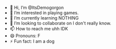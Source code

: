 - 👋 Hi, I’m @ItsDemogorgon
- 👀 I’m interested in playing games.
- 🌱 I’m currently learning NOTHING
- 💞️ I’m looking to collaborate on I don't really know.
- 📫 How to reach me uhh IDK
- 😄 Pronouns: F
- ⚡ Fun fact: I am a dog

<!---
ItsDemogorgon/ItsDemogorgon is a ✨ special ✨ repository because its `README.md` (this file) appears on your GitHub profile.
You can click the Preview link to take a look at your changes.
--->
